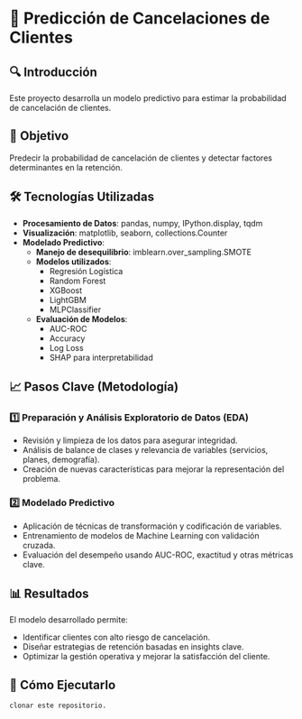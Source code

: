 # 🔮 Predicción de Cancelaciones de Clientes

## 🔍 Introducción
Este proyecto desarrolla un modelo predictivo para estimar la probabilidad de cancelación de clientes.

## 🎯 Objetivo
Predecir la probabilidad de cancelación de clientes y detectar factores determinantes en la retención.  

## 🛠️ Tecnologías Utilizadas
- **Procesamiento de Datos**: pandas, numpy, IPython.display, tqdm  
- **Visualización**: matplotlib, seaborn, collections.Counter  
- **Modelado Predictivo**:  
  - **Manejo de desequilibrio**: imblearn.over_sampling.SMOTE  
  - **Modelos utilizados**:  
    - Regresión Logística  
    - Random Forest  
    - XGBoost  
    - LightGBM  
    - MLPClassifier  
  - **Evaluación de Modelos**:  
    - AUC-ROC  
    - Accuracy  
    - Log Loss  
    - SHAP para interpretabilidad  

## 📈 Pasos Clave (Metodología)
### 1️⃣ Preparación y Análisis Exploratorio de Datos (EDA)
- Revisión y limpieza de los datos para asegurar integridad.  
- Análisis de balance de clases y relevancia de variables (servicios, planes, demografía).  
- Creación de nuevas características para mejorar la representación del problema.  

### 2️⃣ Modelado Predictivo
- Aplicación de técnicas de transformación y codificación de variables.  
- Entrenamiento de modelos de Machine Learning con validación cruzada.  
- Evaluación del desempeño usando AUC-ROC, exactitud y otras métricas clave.  

## 📊 Resultados
El modelo desarrollado permite:  
- Identificar clientes con alto riesgo de cancelación.  
- Diseñar estrategias de retención basadas en insights clave.  
- Optimizar la gestión operativa y mejorar la satisfacción del cliente.  

## 🚀 Cómo Ejecutarlo
```bash
clonar este repositorio.
